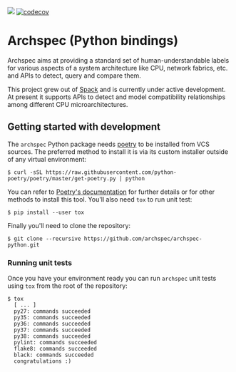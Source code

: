 [![](https://github.com/archspec/archspec-python/workflows/Unit%20tests/badge.svg)](https://github.com/archspec/archspec-python/actions)
[![codecov](https://codecov.io/gh/archspec/archspec-python/branch/master/graph/badge.svg)](https://codecov.io/gh/archspec/archspec-python)


# Archspec (Python bindings)

Archspec aims at providing a standard set of human-understandable labels for
various aspects of a system architecture  like CPU, network fabrics, etc. and
APIs to detect, query and compare them. 

This project grew out of [Spack](https://spack.io/) and is currently under 
active development. At present it supports APIs to detect and model 
compatibility relationships among different CPU microarchitectures.

## Getting started with development

The `archspec` Python package needs [poetry](https://python-poetry.org/) to
be installed from VCS sources. The preferred method to install it is via 
its custom installer outside of any virtual environment:
```console
$ curl -sSL https://raw.githubusercontent.com/python-poetry/poetry/master/get-poetry.py | python
``` 
You can refer to [Poetry's documentation](https://python-poetry.org/docs/#installation)
for further details or for other methods to install this tool. You'll also need `tox`
to run unit test:
```console
$ pip install --user tox
```
Finally you'll need to clone the repository: 
```console
$ git clone --recursive https://github.com/archspec/archspec-python.git
```

### Running unit tests
Once you have your environment ready you can run `archspec` unit tests 
using ``tox`` from the root of the repository:
```console
$ tox
  [ ... ]
  py27: commands succeeded
  py35: commands succeeded
  py36: commands succeeded
  py37: commands succeeded
  py38: commands succeeded
  pylint: commands succeeded
  flake8: commands succeeded
  black: commands succeeded
  congratulations :)
``` 

